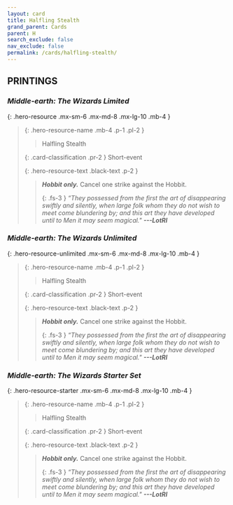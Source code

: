 ```yaml
---
layout: card
title: Halfling Stealth
grand_parent: Cards
parent: H
search_exclude: false
nav_exclude: false
permalink: /cards/halfling-stealth/
---
```


## PRINTINGS


### _Middle-earth: The Wizards Limited_

{: .hero-resource .mx-sm-6 .mx-md-8 .mx-lg-10 .mb-4 }
> {: .hero-resource-name .mb-4 .p-1 .pl-2 }
> > <div class="card-mp"></div>
> > <div class="card-name">Halfling Stealth</div>
>
> {: .card-classification .pr-2 }
> Short-event
>
> {: .hero-resource-text .black-text .p-2 }
> > _**Hobbit only.**_ Cancel one strike against the Hobbit. 
> > 
> > {: .fs-3 } 
> > _“They possessed from the first the art of disappearing swiftly and silently, when large folk whom they do not wish to meet come blundering by; and this art they have developed until to Men it may seem magical."_ ***---&#65279;LotRI*** 
> 

### _Middle-earth: The Wizards Unlimited_

{: .hero-resource-unlimited .mx-sm-6 .mx-md-8 .mx-lg-10 .mb-4 }
> {: .hero-resource-name .mb-4 .p-1 .pl-2 }
> > <div class="card-mp"></div>
> > <div class="card-name">Halfling Stealth</div>
>
> {: .card-classification .pr-2 }
> Short-event
>
> {: .hero-resource-text .black-text .p-2 }
> > _**Hobbit only.**_ Cancel one strike against the Hobbit. 
> > 
> > {: .fs-3 } 
> > _“They possessed from the first the art of disappearing swiftly and silently, when large folk whom they do not wish to meet come blundering by; and this art they have developed until to Men it may seem magical."_ ***---&#65279;LotRI*** 
> 

### _Middle-earth: The Wizards Starter Set_

{: .hero-resource-starter .mx-sm-6 .mx-md-8 .mx-lg-10 .mb-4 }
> {: .hero-resource-name .mb-4 .p-1 .pl-2 }
> > <div class="card-mp"></div>
> > <div class="card-name">Halfling Stealth</div>
>
> {: .card-classification .pr-2 }
> Short-event
>
> {: .hero-resource-text .black-text .p-2 }
> > _**Hobbit only.**_ Cancel one strike against the Hobbit. 
> > 
> > {: .fs-3 } 
> > _“They possessed from the first the art of disappearing swiftly and silently, when large folk whom they do not wish to meet come blundering by; and this art they have developed until to Men it may seem magical."_ ***---&#65279;LotRI*** 
> 
